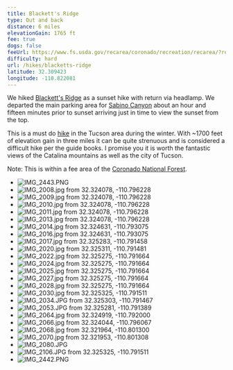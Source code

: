 ```yaml
---
title: Blackett's Ridge
type: Out and back
distance: 6 miles
elevationGain: 1765 ft
fee: true
dogs: false
feeUrl: https://www.fs.usda.gov/recarea/coronado/recreation/recarea/?recid=80532
difficulty: hard
url: /hikes/blacketts-ridge
latitude: 32.309423
longitude: -110.822081
---
```


We hiked [Blackett's Ridge](https://www.alltrails.com/trail/us/arizona/blacketts-ridge-trail) as a sunset hike with return via headlamp. We departed the main parking area for [Sabino Canyon](https://www.fs.usda.gov/recarea/coronado/recarea/?recid=80532) about an hour and fifteen minutes prior to sunset arriving just in time to view the sunset from the top.

This is a must do [hike](https://www.arizonahighways.com/explore/hiking/blacketts-ridge-trail) in the Tucson area during the winter. With ~1700 feet of elevation gain in three miles it can be quite strenuous and is considered a difficult hike per the guide books. I promise you it is worth the fantastic views of the Catalina mountains as well as the city of Tucson.

Note: This is within a fee area of the [Coronado National Forest](https://www.fs.usda.gov/recarea/coronado/recarea/?recid=80532).

<wb-map></wb-map>

- ![IMG_2443.PNG](https://imagedelivery.net/jUwSKjsiLWz8U8lfkVW6uQ/ab83f9c3-c701-4fa5-cfeb-a6f877994700/330width)
- ![IMG_2008.jpg from 32.324078, -110.796228](https://imagedelivery.net/jUwSKjsiLWz8U8lfkVW6uQ/d9511057-c4f5-4540-53a5-ad69b1abfc00/330width)
- ![IMG_2009.jpg from 32.324078, -110.796228](https://imagedelivery.net/jUwSKjsiLWz8U8lfkVW6uQ/51c0eca0-d593-4b08-970a-17e8b3ec0700/330width)
- ![IMG_2010.jpg from 32.324078, -110.796228](https://imagedelivery.net/jUwSKjsiLWz8U8lfkVW6uQ/5778f5dc-ea49-4edf-fa4a-7a4306a09200/330width)
- ![IMG_2011.jpg from 32.324078, -110.796228](https://imagedelivery.net/jUwSKjsiLWz8U8lfkVW6uQ/d2e16369-9602-408b-6d3e-0f83310dad00/330width)
- ![IMG_2013.jpg from 32.324078, -110.796228](https://imagedelivery.net/jUwSKjsiLWz8U8lfkVW6uQ/fa0f2c68-9fa9-43e8-1315-7ca83292af00/330width)
- ![IMG_2014.jpg from 32.324631, -110.793075](https://imagedelivery.net/jUwSKjsiLWz8U8lfkVW6uQ/d3596af7-515f-4f8c-5705-fd226b0c1c00/330width)
- ![IMG_2016.jpg from 32.324631, -110.793075](https://imagedelivery.net/jUwSKjsiLWz8U8lfkVW6uQ/a1be0718-1e98-4253-b367-3656fa633c00/330width)
- ![IMG_2017.jpg from 32.325283, -110.791458](https://imagedelivery.net/jUwSKjsiLWz8U8lfkVW6uQ/c25f1bf8-7a99-4b71-7d0c-9f138613c800/330width)
- ![IMG_2020.jpg from 32.325311, -110.791481](https://imagedelivery.net/jUwSKjsiLWz8U8lfkVW6uQ/dacef11e-5ae7-435f-82dd-fdefd1ced900/330width)
- ![IMG_2022.jpg from 32.325275, -110.791664](https://imagedelivery.net/jUwSKjsiLWz8U8lfkVW6uQ/1be6c2bb-9f59-49fd-0085-3b902896b200/330width)
- ![IMG_2024.jpg from 32.325275, -110.791664](https://imagedelivery.net/jUwSKjsiLWz8U8lfkVW6uQ/036a5034-e947-4709-224e-e92bf94a6800/330width)
- ![IMG_2025.jpg from 32.325275, -110.791664](https://imagedelivery.net/jUwSKjsiLWz8U8lfkVW6uQ/00df5091-c9a6-48a6-5188-9329ea886500/330width)
- ![IMG_2027.jpg from 32.325275, -110.791664](https://imagedelivery.net/jUwSKjsiLWz8U8lfkVW6uQ/4e7db857-f392-441c-5c24-188b688f6800/330width)
- ![IMG_2028.jpg from 32.325275, -110.791664](https://imagedelivery.net/jUwSKjsiLWz8U8lfkVW6uQ/05cb2ad7-d0cd-40ef-ea0c-6e30124af700/330width)
- ![IMG_2030.jpg from 32.325325, -110.791511](https://imagedelivery.net/jUwSKjsiLWz8U8lfkVW6uQ/7b16c8a7-1fbd-44bd-ac56-70376869d400/330width)
- ![IMG_2034.JPG from 32.325303, -110.791467](https://imagedelivery.net/jUwSKjsiLWz8U8lfkVW6uQ/76895535-086c-496c-d5c8-641ea5dc9500/330width)
- ![IMG_2053.JPG from 32.325281, -110.791389](https://imagedelivery.net/jUwSKjsiLWz8U8lfkVW6uQ/b5f140ee-434f-423f-a8bf-018ef61a4a00/330width)
- ![IMG_2064.jpg from 32.324919, -110.792000](https://imagedelivery.net/jUwSKjsiLWz8U8lfkVW6uQ/0cb7cd29-bef7-4bf5-c245-9f2cf99c2600/330width)
- ![IMG_2066.jpg from 32.324044, -110.796067](https://imagedelivery.net/jUwSKjsiLWz8U8lfkVW6uQ/c229639c-e5ae-4674-96b0-b8f7b5968c00/330width)
- ![IMG_2068.jpg from 32.321964, -110.801300](https://imagedelivery.net/jUwSKjsiLWz8U8lfkVW6uQ/6e190b3f-cc72-4c58-c013-7443c8bc1900/330width)
- ![IMG_2070.jpg from 32.321953, -110.801308](https://imagedelivery.net/jUwSKjsiLWz8U8lfkVW6uQ/86bc8a33-c138-4330-1706-317693ae3900/330width)
- ![IMG_2080.JPG](https://imagedelivery.net/jUwSKjsiLWz8U8lfkVW6uQ/8e876bc1-79ce-4362-5aa1-a481dde96700/330width)
- ![IMG_2106.JPG from 32.325325, -110.791511](https://imagedelivery.net/jUwSKjsiLWz8U8lfkVW6uQ/8cf74243-d7cb-4f28-761b-7baf2861c800/330width)
- ![IMG_2442.PNG](https://imagedelivery.net/jUwSKjsiLWz8U8lfkVW6uQ/cc996e50-2dfa-4ac0-62ea-902997669a00/330width)
